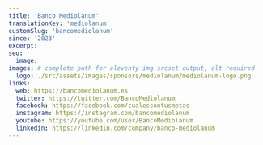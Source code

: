 ```yaml
---
title: 'Banco Mediolanum'
translationKey: 'mediolanum'
customSlug: 'bancomediolanum'
since: '2023'
excerpt:
seo:
  image:
images: # complete path for eleventy img srcset output, alt required
  logo: ./src/assets/images/sponsors/mediolanum/mediolanum-logo.png
links:
  web: https://bancomediolanum.es
  twitter: https://twitter.com/BancoMediolanum
  facebook: https://facebook.com/cualessontusmetas
  instagram: https://instagram.com/bancomediolanum
  youtube: https://youtube.com/user/BancoMediolanum
  linkedin: https://linkedin.com/company/banco-mediolanum
---
```

